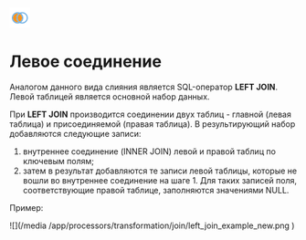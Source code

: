 ![](/media/app/processors/transformation/joins_09.svg)
# Левое соединение

Аналогом данного вида слияния является SQL-оператор **LEFT JOIN**. Левой таблицей является основной набор данных.

При **LEFT JOIN** производится соединении двух таблиц - главной (левая таблица) и присоединяемой (правая таблица). В результирующий набор добавляются следующие записи:
 
 1.  внутреннее соединение (INNER JOIN) левой и правой таблиц по ключевым полям;
 2.  затем в результат добавляются те записи левой таблицы, которые не вошли во внутреннее соединение на шаге 1. Для таких записей поля, соответствующие правой таблице, заполняются значениями NULL.  


Пример:

![](/media /app/processors/transformation/join/left_join_example_new.png )





